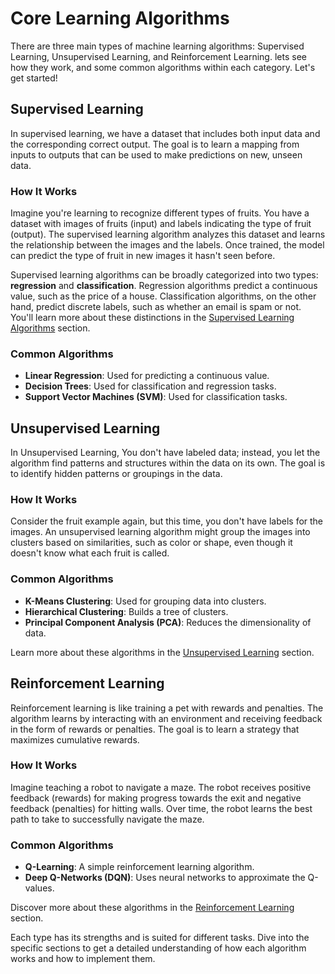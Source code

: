 # Core Learning Algorithms

There are three main types of machine learning algorithms: Supervised Learning, Unsupervised Learning, and Reinforcement Learning. lets see how they work, and some common algorithms within each category. Let's get started!

## Supervised Learning

 In supervised learning, we have a dataset that includes both input data and the corresponding correct output. The goal is to learn a mapping from inputs to outputs that can be used to make predictions on new, unseen data.

### How It Works
Imagine you're learning to recognize different types of fruits. You have a dataset with images of fruits (input) and labels indicating the type of fruit (output). The supervised learning algorithm analyzes this dataset and learns the relationship between the images and the labels. Once trained, the model can predict the type of fruit in new images it hasn't seen before.

Supervised learning algorithms can be broadly categorized into two types: **regression** and **classification**. Regression algorithms predict a continuous value, such as the price of a house. Classification algorithms, on the other hand, predict discrete labels, such as whether an email is spam or not. You'll learn more about these distinctions in the [Supervised Learning Algorithms](Supervised%20Learning/supervised_learning.md) section.

### Common Algorithms
- **Linear Regression**: Used for predicting a continuous value.
- **Decision Trees**: Used for classification and regression tasks.
- **Support Vector Machines (SVM)**: Used for classification tasks.

## Unsupervised Learning

In Unsupervised Learning, You don't have labeled data; instead, you let the algorithm find patterns and structures within the data on its own. The goal is to identify hidden patterns or groupings in the data.

### How It Works
Consider the fruit example again, but this time, you don't have labels for the images. An unsupervised learning algorithm might group the images into clusters based on similarities, such as color or shape, even though it doesn't know what each fruit is called.

### Common Algorithms
- **K-Means Clustering**: Used for grouping data into clusters.
- **Hierarchical Clustering**: Builds a tree of clusters.
- **Principal Component Analysis (PCA)**: Reduces the dimensionality of data.

Learn more about these algorithms in the [Unsupervised Learning](Unsupervised%20Learning/unsupervised_learning.md) section.

## Reinforcement Learning

Reinforcement learning is like training a pet with rewards and penalties. The algorithm learns by interacting with an environment and receiving feedback in the form of rewards or penalties. The goal is to learn a strategy that maximizes cumulative rewards.

### How It Works
Imagine teaching a robot to navigate a maze. The robot receives positive feedback (rewards) for making progress towards the exit and negative feedback (penalties) for hitting walls. Over time, the robot learns the best path to take to successfully navigate the maze.

### Common Algorithms
- **Q-Learning**: A simple reinforcement learning algorithm.
- **Deep Q-Networks (DQN)**: Uses neural networks to approximate the Q-values.

Discover more about these algorithms in the [Reinforcement Learning](Reinforcement%20Learning/reinforcement_learning.md) section.

 Each type has its strengths and is suited for different tasks. Dive into the specific sections to get a detailed understanding of how each algorithm works and how to implement them.
